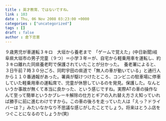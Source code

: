 ```yaml
---
title : 英才教育、ではないですね。
link : 103
date : Thu, 06 Nov 2008 03:23:00 +0000
categories : ["uncategorized"]
tags : []
draft : false
author : 倉下忠憲
---
```


９歳男児が車運転３キロ　大垣から養老まで　「ゲームで覚えた」(中日新聞)岐阜県大垣市の男子児童（９つ）＝小学３年＝が、自宅から軽乗用車を運転し、約３キロ離れた同県養老町で保護されていたことが分かった。　養老署によると、３日午前７時３０分ごろ、同町宇田の県道で「無人の車が動いている」と通行人から１１０番通報があった。署員が駆けつけたところ、コンビニの駐車場に停車していた軽乗用車の運転席で、児童が休憩しているのを発見。保護した。なんというか事故が無くて本当に良かった、という感じですね。実際ATの車の操作なんて至って簡単というかブレーキ解除の仕方とギアの入れ替え方さえ知っていれば勝手に前に進むわけですから。この車の後ろを走っていた人は「えっ？ドライバーは？」みたいなかなり不思議な感じがしたことでしょう。将来はとうふ店をつぐことになるのでしょうか(笑)

